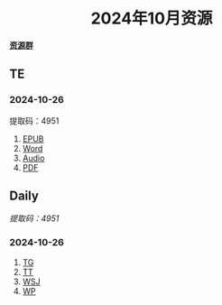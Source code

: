 <div align="center">

<h1>2024年10月资源</h1>

</div>

<div align="left">

[**资源群**](https://qm.qq.com/q/XNwz6qD0IO)

</div>

## TE
### 2024-10-26

提取码：4951<br>
1. [EPUB](https://url12.ctfile.com/f/47748612-1418192380-3c9c0d "我不会告诉你提取码是4951")<br>
2. [Word](https://url12.ctfile.com/f/47748612-1418192374-8243e3 "我不会告诉你提取码是4951")<br>
3. [Audio](https://url12.ctfile.com/f/47748612-1418192371-4ae461 "我不会告诉你提取码是4951")<br>
4. [PDF](https://url12.ctfile.com/f/47748612-1418379139-f9cc6d "我不会告诉你提取码是4951")<br>

## Daily
*提取码：4951*
### 2024-10-26

1. [TG](https://url12.ctfile.com/f/47748612-1418488783-e8a37f)&nbsp;&nbsp;&nbsp;&nbsp;
2. [TT](https://url12.ctfile.com/f/47748612-1418489446-389c0e)&nbsp;&nbsp;&nbsp;&nbsp;
3. [WSJ](https://url12.ctfile.com/f/47748612-1418489521-608134)&nbsp;&nbsp;&nbsp;&nbsp;
4. [WP](https://url12.ctfile.com/f/47748612-1418489992-641c14)<br>

